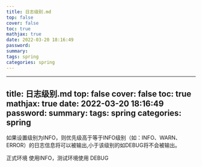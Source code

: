 ```yaml
---
title: 日志级别.md
top: false
cover: false
toc: true
mathjax: true
date: 2022-03-20 18:16:49
password:
summary:
tags: spring
categories: spring
---
```

---
title: 日志级别.md
top: false
cover: false
toc: true
mathjax: true
date: 2022-03-20 18:16:49
password:
summary:
tags: spring
categories: spring
---
如果设置级别为INFO，则优先级高于等于INFO级别（如：INFO、WARN、 ERROR）的日志信息将可以被输出,小于该级别的如DEBUG将不会被输出。

正式环境 使用INFO，测试环境使用 DEBUG
